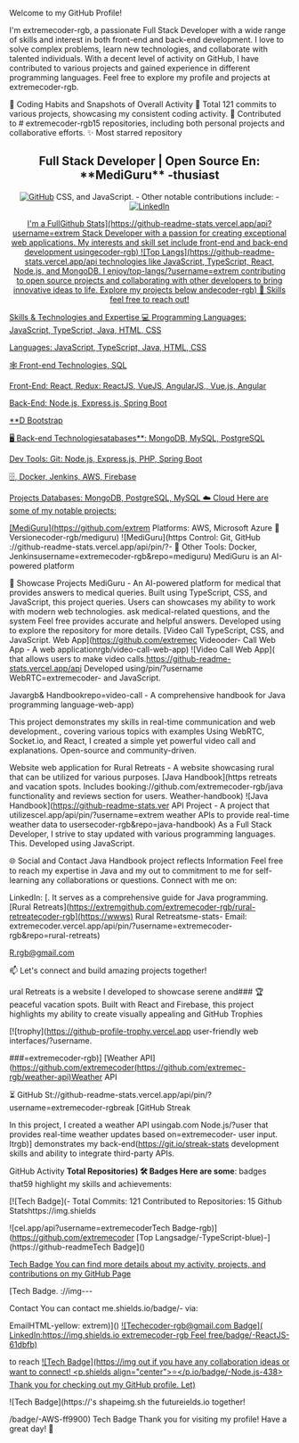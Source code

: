 Welcome to my GitHub Profile!

I'm extremecoder-rgb, a passionate Full Stack Developer with a wide range of skills and interest in both front-end and back-end development. I love to solve complex problems, learn new technologies, and collaborate with talented individuals. With a decent level of activity on GitHub, I have contributed to various projects and gained experience in different programming languages. Feel free to explore my profile and projects at extremecoder-rgb.

🧐 Coding Habits and Snapshots of Overall Activity
🚀 Total 121 commits to various projects, showcasing my consistent coding activity.
🌟 Contributed to # extremecoder-rgb15 repositories, including both personal projects and collaborative efforts.
✨ Most starred repository
<h2 align="center">Full Stack Developer | Open Source En: **MediGuru** -thusiast</h2> <p align="center"> <a href="https an AI-powered platform for medical queries, emphasizing my interest in://github.com/extremec healthcare and technology. Developed using TypeScript,oder-rgb"><img src="https://img.shields.io/github/followers/extremecoder-rgb?label=Follow&style=social" alt="GitHub"></a> CSS, and JavaScript. - Other notable contributions include: -<a href="https Video call web app - Java handbook - Website for://linkedin.com/in/extremecoder-rgb"><img src="https://img.sh rural retreats - Weather APIields.io/badge/LinkedIn--_.svg?style=social&logo=linkedin" alt="LinkedIn"></ project
🚀 GitHub Stats
![a>

</p> <p align="center"> I'm a FullGithub Stats](https://github-readme-stats.vercel.app/api?username=extrem Stack Developer with a passion for creating exceptional web applications. My interests and skill set include front-end and back-end development usingecoder-rgb) ![Top Langs](https://github-readme-stats.vercel.app/api technologies like JavaScript, TypeScript, React, Node.js, and MongoDB. I enjoy/top-langs/?username=extrem contributing to open source projects and collaborating with other developers to bring innovative ideas to life. Explore my projects below andecoder-rgb)
💼 Skills feel free to reach out!
</p>
Skills & Technologies and Expertise
💻 Programming Languages: JavaScript, TypeScript, Java, HTML, CSS

Languages: JavaScript, TypeScript, Java, HTML, CSS

🕸 Front-end Technologies, SQL

Front-End: React, Redux: ReactJS, VueJS, AngularJS,, Vue.js, Angular

Back-End: Node.js, Express.js, Spring Boot

**D Bootstrap

🖥️ Back-end Technologiesatabases**: MongoDB, MySQL, PostgreSQL

Dev Tools: Git: Node.js, Express.js, PHP, Spring Boot

🗄, Docker, Jenkins, AWS, Firebase

Projects️ Databases: MongoDB, PostgreSQL, MySQL
☁️ Cloud
Here are some of my notable projects:

[MediGuru](https://github.com/extrem Platforms: AWS, Microsoft Azure
🔄 Versionecoder-rgb/mediguru) ![MediGuru](https Control: Git, GitHub ://github-readme-stats.vercel.app/api/pin/?- 🚀 Other Tools: Docker, Jenkinsusername=extremecoder-rgb&repo=mediguru)
MediGuru is an AI-powered platform

🌟 Showcase Projects
MediGuru - An AI-powered platform for medical that provides answers to medical queries. Built using TypeScript, CSS, and JavaScript, this project queries. Users can showcases my ability to work with modern web technologies. ask medical-related questions, and the system Feel free provides accurate and helpful answers. Developed using to explore the repository for more details.
[Video Call TypeScript, CSS, and JavaScript.
Web App](https://github.com/extremec Videooder- Call Web App - A web applicationrgb/video-call-web-app) ![Video Call Web App]( that allows users to make video calls.https://github-readme-stats.vercel.app/api Developed using/pin/?username WebRTC=extremecoder- and JavaScript.

Javargb& Handbookrepo=video-call - A comprehensive handbook for Java programming language-web-app)

This project demonstrates my skills in real-time communication and web development., covering various topics with examples Using WebRTC, Socket.io, and React, I created a simple yet powerful video call and explanations. Open-source and community-driven.

Website web application for Rural Retreats - A website showcasing rural that can be utilized for various purposes.
[Java Handbook](https retreats and vacation spots. Includes booking://github.com/extremecoder-rgb/java functionality and reviews section for users.
Weather-handbook) ![Java Handbook](https://github-readme-stats.ver API Project - A project that utilizescel.app/api/pin/?username=extrem weather APIs to provide real-time weather data to usersecoder-rgb&repo=java-handbook)
As a Full Stack Developer, I strive to stay updated with various programming languages. This. Developed using JavaScript.

🌐 Social and Contact Java Handbook project reflects Information
Feel free to reach my expertise in Java and my out to commitment to me for self-learning any collaborations or questions. Connect with me on:

LinkedIn: [. It serves as a comprehensive guide for Java programming.
[Rural Retreats](https://extremgithub.com/extremecoder-rgb/rural-retreatecoder-rgb](https://wwws)
Rural Retreatsme-stats- Email: extremecoder.vercel.app/api/pin/?username=extremecoder-rgb&repo=rural-retreats)

R.rgb@gmail.com

📫 Let's connect and build amazing projects together!

ural Retreats is a website I developed to showcase serene and### 🏆 peaceful vacation spots. Built with React and Firebase, this project highlights my ability to create visually appealing and GitHub Trophies

[![trophy](https://github-profile-trophy.vercel.app user-friendly web interfaces/?username.

###=extremecoder-rgb)] [Weather API](https://github.com/extremecoder(https://github.com/extremec-rgb/weather-api)Weather API

⏳ GitHub St://github-readme-stats.vercel.app/api/pin/?username=extremecoder-rgbreak
[GitHub Streak

In this project, I created a weather API usingab.com Node.js/?user that provides real-time weather updates based on=extremecoder- user input. Itrgb)] demonstrates my back-end(https://git.io/streak-stats development skills and ability to integrate third-party APIs.

GitHub Activity
**Total Repositories)
🛠️ Badges
Here are some**: badges that59 highlight my skills and achievements:

[![Tech Badge](- Total Commits: 121
Contributed to Repositories: 15
Github Statshttps://img.shields

![cel.app/api?username=extremecoderTech Badge-rgb)](https://github.com/extremecoder
[Top Langsadge/-TypeScript-blue)-](https://github-readmeTech Badge]()

[Tech Badge
You can find more details about my activity, projects, and contributions on my GitHub Page]()

[Tech Badge.
://img---

Contact
You can contact me.shields.io/badge/- via:

EmailHTML-yellow: extrem)]()
[![Techecoder-rgb@gmail.com
Badge]( LinkedIn:https://img.shields.io extremecoder-rgb
Feel free/badge/-ReactJS-61dbfb)]()

to reach [![Tech Badge](https://img out if you have any collaboration ideas or want to connect!
<p.shields align="center">⭐️</p.io/badge/-Node.js-438> <p53d align="center">Thank you for checking out my GitHub profile. Let)]()

![Tech Badge](https://'s shapeimg.sh the futureields.io together!</p>/badge/-AWS-ff9900)
Tech Badge
Thank you for visiting my profile! Have a great day! 🌟
